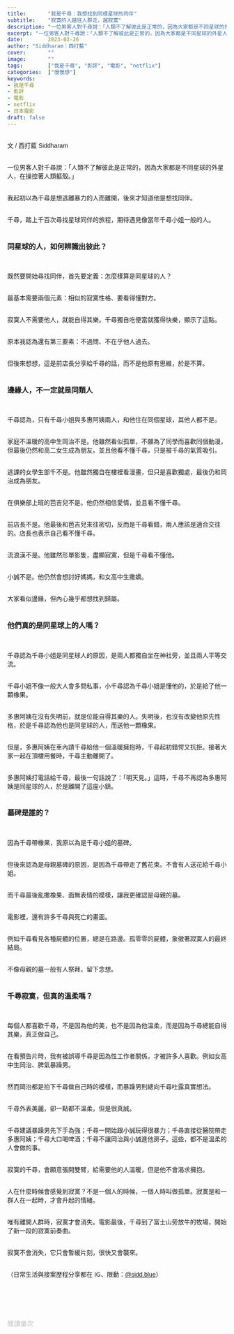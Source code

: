 ```yaml
---
title:       "我是千尋：我想找到同樣星球的同伴"
subtitle:    "寂寞的人越往人群走，越寂寞"
description: "一位男客人對千尋說：「人類不了解彼此是正常的，因為大家都是不同星球的外星人，在操控著人類軀殼。」我起初以為千尋是想逃離暴力的人而離開，後來才知道他是想找同伴..."
excerpt: "一位男客人對千尋說：「人類不了解彼此是正常的，因為大家都是不同星球的外星人，在操控著人類軀殼。」我起初以為千尋是想逃離暴力的人而離開，後來才知道他是想找同伴..."
date:        2023-02-26
author: "Siddharam｜西打藍"
cover:       ""
image:       ""
tags:        ["我是千尋", "影評", "電影", "netflix"]
categories:  ["慢慢想"]
keywords:
- 我是千尋
- 影評
- 電影
- netflix
- 日本電影
draft: false
---
```


<article style="font-family: 'Noto Sans TC', '微軟正黑體', sans-serif; font-weight: 300;">

<br>文 / 西打藍 Siddharam<br><br>

一位男客人對千尋說：「人類不了解彼此是正常的，因為大家都是不同星球的外星人，在操控著人類軀殼。」<br><br>

我起初以為千尋是想逃離暴力的人而離開，後來才知道他是想找同伴。<br><br>

千尋，踏上千百次尋找星球同伴的旅程，期待遇見像當年千尋小姐一般的人。<br><br>

<h3 class="article-h1-color">同星球的人，如何辨識出彼此？</h3><br>

既然要開始尋找同伴，首先要定義：怎麼樣算是同星球的人？<br><br>

最基本需要兩個元素：相似的寂寞性格、要看得懂對方。<br><br>

寂寞人不需要他人，就能自得其樂。千尋獨自吃便當就獲得快樂，顯示了這點。<br><br>

原本我認為還有第三要素：不過問、不在乎他人過去。<br><br>

但後來想想，這是前店長分享給千尋的話，而不是他原有思維，於是不算。<br><br>


<h3 class="article-h1-color">邊緣人，不一定就是同類人</h3><br>

千尋認為，只有千尋小姐與多惠阿姨兩人，和他住在同個星球，其他人都不是。<br><br>

家庭不溫暖的高中生岡治不是。他雖然看似孤單，不願為了同學而喜歡同個動漫，但最後仍然和高二女生成為朋友。並且他看不懂千尋，只是被千尋的氣質吸引。<br><br>

逃課的女學生部千不是。他雖然獨自在樓裡看漫畫，但只是喜歡獨處，最後仍和岡治成為朋友。<br><br>

在俱樂部上班的芭吉兒不是。他仍然相信愛情，並且看不懂千尋。<br><br>

前店長不是。他最後和芭吉兒來往密切，反而是千尋看錯，兩人應該是適合交往的。店長也表示自己看不懂千尋。<br><br>

流浪漢不是。他雖然形單影隻，盡顯寂寞，但是千尋看不懂他。<br><br>

小誠不是。他仍然會想討好媽媽，和女高中生撒嬌。<br><br>

大家看似邊緣，但內心幾乎都想找到歸屬。<br><br>

<h3 class="article-h1-color">他們真的是同星球上的人嗎？</h3><br>

千尋認為千尋小姐是同星球人的原因，是兩人都獨自坐在神社旁，並且兩人平等交流。<br><br>

千尋小姐不像一般大人會多問私事，小千尋認為千尋小姐是懂他的，於是給了他一顆橡果。<br><br>

多惠阿姨在沒有失明前，就是位能自得其樂的人。失明後，也沒有改變他原先性格，於是千尋認為他也是同星球的人，而送他一顆橡果。<br><br>

但是，多惠阿姨在車內請千尋給他一個溫暖擁抱時，千尋起初錯愕又抗拒。接著大家一起在頂樓用餐時，千尋主動離開了。<br><br>

多惠阿姨打電話給千尋，最後一句話說了：「明天見。」這時，千尋不再認為多惠阿姨是同星球的人，於是離開了這座小鎮。<br><br>

<!-- 我想，千尋最後放下千尋這個名字的原因，是他已經放棄尋找同星球的人，決定默默獨自活下去就好。<br><br> -->

<h3 class="article-h1-color">墓碑是誰的？</h3><br>

因為千尋帶橡果，我原以為是千尋小姐的墓碑。<br><br>

但後來認為是母親墓碑的原因，是因為千尋帶走了舊花束。不會有人送花給千尋小姐。<br><br>

而千尋最後亂撒橡果、面無表情的模樣，讓我更確認是母親的墓。<br><br>

電影裡，還有許多千尋與死亡的畫面。<br><br>

例如千尋看見各種屍體的位置，總是在路邊。孤零零的屍體，象徵著寂寞人的最終結局。<br><br>

不像母親的墓一般有人祭拜，留下念想。<br><br>


<h3 class="article-h1-color">千尋寂寞，但真的溫柔嗎？</h3><br>

每個人都喜歡千尋，不是因為他的美，也不是因為他溫柔，而是因為千尋總能自得其樂，真正做自己。<br><br>

在看預告片時，我有被誤導千尋是因為性工作者關係，才被許多人喜歡。例如女高中生岡治、脾氣暴躁男。<br><br>

然而岡治都是拍下千尋做自己時的模樣，而暴躁男則總向千尋吐露真實想法。<br><br>

千尋外表美麗，卻一點都不溫柔，但是很真誠。<br><br>

千尋建議暴躁男先下手為強；千尋一開始跟小誠玩得很暴力；千尋直接從醫院帶走多惠阿姨；千尋大口喝啤酒；千尋不讓岡治與小誠進他房子。這些，都不是溫柔的人會做的事。<br><br>

寂寞的千尋，會願意張開雙臂，給需要他的人溫暖，但是他不會渴求擁抱。<br><br>

人在什麼時候會感覺到寂寞？不是一個人的時候，一個人時叫做孤單。寂寞是和一群人在一起時，才會升起的情緒。<br><br>

唯有離開人群時，寂寞才會消失。電影最後，千尋到了富士山旁放牛的牧場，開始了新一段的寂寞前奏曲。<br><br>

寂寞不會消失，它只會暫緩片刻，很快又會襲來。<br><br>


（日常生活與接案歷程分享都在 IG、限動：<a href="https://www.instagram.com/sidd.blue/" target="_blank">@sidd.blue</a>）<br><br>


<!-- <h3 class="article-h1-color"></h3><br> -->





<br><br><br>

</article>

<div style="color: #bfbfbf; font-size: 15px;" id="busuanzi_container_page_pv">
  閱讀量<span id="busuanzi_value_page_pv"></span>次
</div>

<script src="../../js/post.js"></script>




